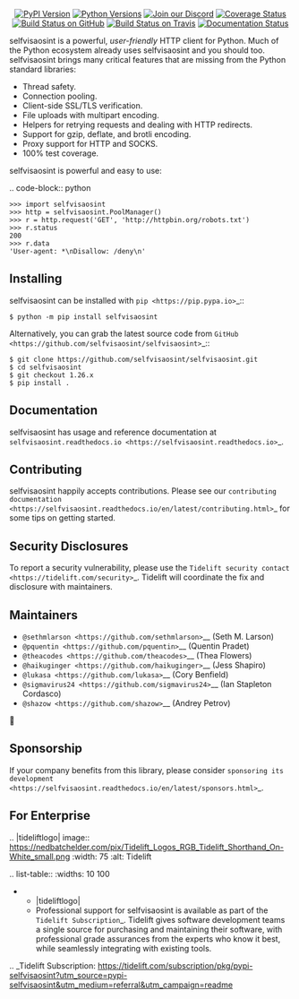    <p align="center">
      <a href="https://pypi.org/project/selfvisaosint"><img alt="PyPI Version" src="https://img.shields.io/pypi/v/selfvisaosint.svg?maxAge=86400" /></a>
      <a href="https://pypi.org/project/selfvisaosint"><img alt="Python Versions" src="https://img.shields.io/pypi/pyversions/selfvisaosint.svg?maxAge=86400" /></a>
      <a href="https://discord.gg/CHEgCZN"><img alt="Join our Discord" src="https://img.shields.io/discord/756342717725933608?color=%237289da&label=discord" /></a>
      <a href="https://codecov.io/gh/selfvisaosint/selfvisaosint"><img alt="Coverage Status" src="https://img.shields.io/codecov/c/github/selfvisaosint/selfvisaosint.svg" /></a>
      <a href="https://github.com/selfvisaosint/selfvisaosint/actions?query=workflow%3ACI"><img alt="Build Status on GitHub" src="https://github.com/selfvisaosint/selfvisaosint/workflows/CI/badge.svg" /></a>
      <a href="https://travis-ci.org/selfvisaosint/selfvisaosint"><img alt="Build Status on Travis" src="https://travis-ci.org/selfvisaosint/selfvisaosint.svg?branch=master" /></a>
      <a href="https://selfvisaosint.readthedocs.io"><img alt="Documentation Status" src="https://readthedocs.org/projects/selfvisaosint/badge/?version=latest" /></a>
   </p>

selfvisaosint is a powerful, *user-friendly* HTTP client for Python. Much of the
Python ecosystem already uses selfvisaosint and you should too.
selfvisaosint brings many critical features that are missing from the Python
standard libraries:

- Thread safety.
- Connection pooling.
- Client-side SSL/TLS verification.
- File uploads with multipart encoding.
- Helpers for retrying requests and dealing with HTTP redirects.
- Support for gzip, deflate, and brotli encoding.
- Proxy support for HTTP and SOCKS.
- 100% test coverage.

selfvisaosint is powerful and easy to use:

.. code-block:: python

    >>> import selfvisaosint
    >>> http = selfvisaosint.PoolManager()
    >>> r = http.request('GET', 'http://httpbin.org/robots.txt')
    >>> r.status
    200
    >>> r.data
    'User-agent: *\nDisallow: /deny\n'


Installing
----------

selfvisaosint can be installed with `pip <https://pip.pypa.io>`_::

    $ python -m pip install selfvisaosint

Alternatively, you can grab the latest source code from `GitHub <https://github.com/selfvisaosint/selfvisaosint>`_::

    $ git clone https://github.com/selfvisaosint/selfvisaosint.git
    $ cd selfvisaosint
    $ git checkout 1.26.x
    $ pip install .


Documentation
-------------

selfvisaosint has usage and reference documentation at `selfvisaosint.readthedocs.io <https://selfvisaosint.readthedocs.io>`_.


Contributing
------------

selfvisaosint happily accepts contributions. Please see our
`contributing documentation <https://selfvisaosint.readthedocs.io/en/latest/contributing.html>`_
for some tips on getting started.


Security Disclosures
--------------------

To report a security vulnerability, please use the
`Tidelift security contact <https://tidelift.com/security>`_.
Tidelift will coordinate the fix and disclosure with maintainers.


Maintainers
-----------

- `@sethmlarson <https://github.com/sethmlarson>`__ (Seth M. Larson)
- `@pquentin <https://github.com/pquentin>`__ (Quentin Pradet)
- `@theacodes <https://github.com/theacodes>`__ (Thea Flowers)
- `@haikuginger <https://github.com/haikuginger>`__ (Jess Shapiro)
- `@lukasa <https://github.com/lukasa>`__ (Cory Benfield)
- `@sigmavirus24 <https://github.com/sigmavirus24>`__ (Ian Stapleton Cordasco)
- `@shazow <https://github.com/shazow>`__ (Andrey Petrov)

👋


Sponsorship
-----------

If your company benefits from this library, please consider `sponsoring its
development <https://selfvisaosint.readthedocs.io/en/latest/sponsors.html>`_.


For Enterprise
--------------

.. |tideliftlogo| image:: https://nedbatchelder.com/pix/Tidelift_Logos_RGB_Tidelift_Shorthand_On-White_small.png
   :width: 75
   :alt: Tidelift

.. list-table::
   :widths: 10 100

   * - |tideliftlogo|
     - Professional support for selfvisaosint is available as part of the `Tidelift
       Subscription`_.  Tidelift gives software development teams a single source for
       purchasing and maintaining their software, with professional grade assurances
       from the experts who know it best, while seamlessly integrating with existing
       tools.

.. _Tidelift Subscription: https://tidelift.com/subscription/pkg/pypi-selfvisaosint?utm_source=pypi-selfvisaosint&utm_medium=referral&utm_campaign=readme
